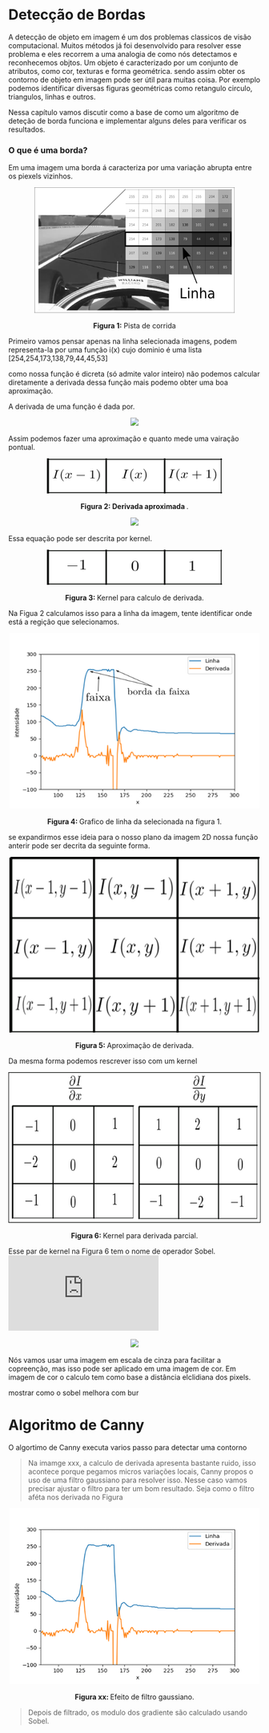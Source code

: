 # Detecção de Bordas
A detecção de objeto em imagem é um dos problemas classicos de visão computacional. Muitos métodos já foi desenvolvido para resolver esse problema e eles recorrem a uma analogia de como nós detectamos e reconhecemos objtos. Um objeto é caracterizado por um conjunto de atributos, como cor, texturas e forma geométrica. sendo assim obter os contorno de objeto em imagem pode ser útil para muitas coisa. Por exemplo podemos identificar diversas figuras geométricas como retangulo circulo, triangulos, linhas e outros.

Nessa capítulo vamos discutir como a base de como um algoritmo de deteção de borda funciona e implementar alguns deles para verificar os resultados. 


### O que é uma borda?

Em uma imagem uma borda á caracteriza por uma variação abrupta entre os piexels vizinhos.

<div align="center">
    <p align="center">
    <img src="../imagens/cap1/img_linha.png" width="400" height="250"/>
    </p> <p align="center"> <b>Figura 1:</b>  Pista de corrida </p>
</div>

Primeiro vamos pensar apenas na linha selecionada imagens, podem representa-la por uma função i(x) cujo dominio é uma lista [254,254,173,138,79,44,45,53]

como nossa função é dicreta (só admite valor inteiro) não podemos calcular diretamente a derivada dessa função mais podemo obter uma boa aproximação.

A derivada de uma função é dada por.
<div align="center">
         <p align="center">
         <img src="https://render.githubusercontent.com/render/math?math=\huge{\frac{df}{dx}=\lim_{h\to 0} \frac{f(x %2B h)- f(x)}{h}} ">
         </p>
 </div>
Assim podemos fazer uma aproximação e quanto mede uma vairação pontual.

<div align="center">
    <p align="center">
    <img src="../imagens/cap1/gride1d.png" width="350" height="70"/>
    </p> <p align="center"> <b>Figura 2: Derivada aproximada </b> . </p>
</div>

<div align="center">
         <p align="center">
         <img src="https://render.githubusercontent.com/render/math?math=\huge{\frac{dI}{dx}=I(x %2B 1)-I(x-1)} ">
         </p>
 </div>
 Essa equação pode ser descrita por kernel.
 
 <div align="center">
    <p align="center">
    <img src="../imagens/cap1/kernel1d.png" width="350" height="70"/>
    </p> <p align="center"> <b>Figura 3: </b> Kernel para calculo de derivada. </p>
</div>

Na Figua 2 calculamos isso para a linha da imagem, tente identificar onde está a regição que selecionamos.

<div align="center">
    <p align="center">
    <img src="../imagens/cap1/df.png" width="500" height="350"/>
    </p> <p align="center"> <b>Figura 4: </b> Grafico de linha da selecionada na figura 1. </p>
</div>

se expandirmos esse ideia para o nosso plano da imagem 2D nossa função anterir pode ser decrita da seguinte forma.


<div align="center">
    <p align="center">
    <img src="../imagens/cap1/grade2D.png" width="500" height="350"/>
    </p> <p align="center"> <b>Figura 5: </b> Aproximação de derivada. </p>
</div>

Da mesma forma podemos rescrever isso com um kernel

<div align="center">
    <p align="center">
    <img src="../imagens/cap1/kernel2D.png" width="600" height="300"/>
    </p> <p align="center"> <b>Figura 6: </b> Kernel para derivada parcial. </p>
</div>

Esse par de kernel na Figura 6 tem o nome de operador Sobel. ![cv2.sobel](https://docs.opencv.org/3.4/d4/d86/group__imgproc__filter.html#gacea54f142e81b6758cb6f375ce782c8d)



<div align="center">
         <p align="center">
         <img src="https://render.githubusercontent.com/render/math?math=G =\sqrt{{(G_x)^2} %2B {(G_y)^2}}">
         </p>
 </div>

Nós vamos usar uma imagem em escala de cinza para facilitar a copreenção, mas 
isso pode ser aplicado em uma imagem de cor. Em imagem de cor o calculo tem como base a distância elclidiana dos
pixels.

mostrar como o sobel melhora com bur

# Algoritmo de Canny

O algortimo de Canny executa varios passo para detectar uma contorno

> Na imamge xxx, a calculo de derivada apresenta bastante ruido, isso acontece porque pegamos micros variações locais, Canny propos o uso de uma filtro gaussiano para resolver isso. Nesse caso vamos precisar ajustar o filtro para ter um bom resultado. Seja como o filtro aféta nos derivada no Figura

<div align="center">
    <p align="center">
    <img src="../imagens/cap1/gauss.gif" width="500" height="350"/>
    </p> <p align="center"> <b>Figura xx: </b> Efeito de filtro gaussiano.</p>
</div>  

> Depois de filtrado, os modulo dos gradiente são calculado usando Sobel.


